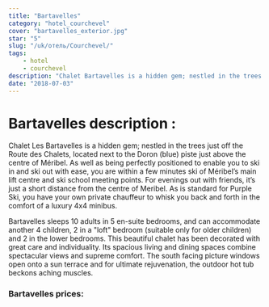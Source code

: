 ```yaml
---
title: "Bartavelles"
category: "hotel_courchevel"
cover: "bartavelles_exterior.jpg"
star: "5"
slug: "/uk/отель/Courchevel/"
tags:
    - hotel
    - courchevel
description: "Chalet Bartavelles is a hidden gem; nestled in the trees just off the Route des Chalets located above the centre of Meribel."
date: "2018-07-03" 
--- 
```


# Bartavelles description : 
Chalet Les Bartavelles is a hidden gem; nestled in the trees just off the Route des Chalets, located next to the Doron (blue) piste just above the centre of Méribel. As well as being perfectly positioned to enable you to ski in and ski out with ease, you are within a few minutes ski of Méribel’s main lift centre and ski school meeting points. For evenings out with friends, it’s just a short distance from the centre of Meribel. As is standard for Purple Ski, you have your own private chauffeur to whisk you back and forth in the comfort of a luxury 4x4 minibus.

Bartavelles sleeps 10 adults in 5 en-suite bedrooms, and can accommodate another 4 children, 2 in a "loft" bedroom (suitable only for older children) and 2 in the lower bedrooms. This beautiful chalet has been decorated with great care and individuality. Its spacious living and dining spaces combine spectacular views and supreme comfort. The south facing picture windows open onto a sun terrace and for ultimate rejuvenation, the outdoor hot tub beckons aching muscles.

### Bartavelles prices:
